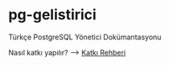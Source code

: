 # pg-gelistirici
Türkçe PostgreSQL Yönetici Dokümantasyonu

Nasıl katkı yapılır? --> [Katkı Rehberi](https://github.com/alkanchosen/pg-gelistirici/blob/gh-pages/contribution.md)
